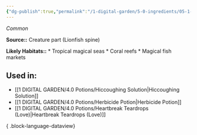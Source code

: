 ```yaml
---
{"dg-publish":true,"permalink":"/1-digital-garden/5-0-ingredients/05-1-creatures/powdered-lionfish-spine/","tags":["ingredient","common"]}
---
```


*Common*

**Source::** Creature part (Lionfish spine)

**Likely Habitats::** * Tropical magical seas * Coral reefs * Magical fish markets

## Used in:

- [[1 DIGITAL GARDEN/4.0 Potions/Hiccoughing Solution\|Hiccoughing Solution]]
- [[1 DIGITAL GARDEN/4.0 Potions/Herbicide Potion\|Herbicide Potion]]
- [[1 DIGITAL GARDEN/4.0 Potions/Heartbreak Teardrops (Love)\|Heartbreak Teardrops (Love)]]

{ .block-language-dataview}

